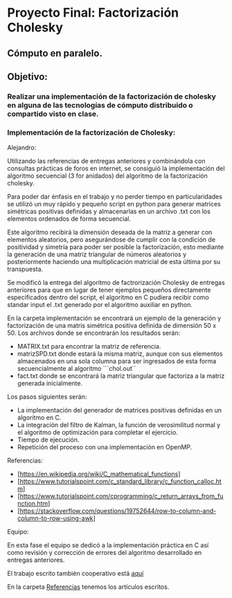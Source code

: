 # Proyecto Final: Factorización Cholesky
## Cómputo en paralelo.
## Objetivo: 
### Realizar una implementación de la factorización de cholesky en alguna de las tecnologías de cómputo distribuido o compartido visto en clase.

### Implementación de la factorización de Cholesky:

Alejandro:

Utilizando las referencias de entregas anteriores y combinándola con consultas prácticas de foros en internet, se consiguió la implementación del algoritmo secuencial (3 for anidados) del algoritmo de la factorización cholesky.

Para poder dar énfasis en el trabajo y no perder tiempo en particularidades se utilizó un muy rápido y pequeño script en python para generar matrices simétricas positivas definidas y almacenarlas en un archivo .txt con los elementos ordenados de forma secuencial.

Este algoritmo recibirá la dimensión deseada de la matriz a generar con elementos aleatorios, pero asegurándose de cumplir con la condición de positividad y simetría para poder ser posible la factorización, esto mediante la generación de una matriz triangular de números aleatorios y posteriormente haciendo una multiplicación matricial de esta última por su transpuesta.

Se modificó la entrega del algoritmo de factrorización Cholesky de entregas anteriores para que en lugar de tener ejemplos pequeños directamente especificados dentro del script, el algoritmo en C pudiera recibir como standar input el .txt generado por el algoritmo auxiliar en python.

En la carpeta implementación se encontrará un ejemplo de la generación y factorización de una matris simétrica positiva definida de dimensión 50 x 50. Los archivos donde se encontrarán los resultados serán:
 - MATRIX.txt para encontrar la matriz de referencia.
 - matrizSPD.txt donde estará la misma matriz, aunque con sus elementos almacenados en una sola columna para ser ingresados de esta forma secuencialmente al algoritmo ```chol.out``
 - fact.txt donde se encontrará la matriz triangular que factoriza a la matriz generada inicialmente.

 Los pasos siguientes serán:
  - La implementación del generador de matrices positivas definidas en un algoritmo en C.
  - La integración del filtro de Kalman, la función de verosimilitud normal y el algoritmo de optimización para completar el ejercicio.
  - Tiempo de ejecución.
  - Repetición del proceso con una implementación en OpenMP.

  Referencias:
  - [https://en.wikipedia.org/wiki/C_mathematical_functions]
  - [https://www.tutorialspoint.com/c_standard_library/c_function_calloc.htm]
  - [https://www.tutorialspoint.com/cprogramming/c_return_arrays_from_function.htm]
  - [https://stackoverflow.com/questions/19752644/row-to-column-and-column-to-row-using-awk]

Equipo:

En esta fase el equipo se dedicó a la implementación práctica en C así como revisión y corrección de errores del algoritmo desarrollado en entregas anteriores.


El trabajo escrito también cooperativo está [aquí](https://docs.google.com/document/d/1rZKXnf_56cQ0r0dyJ_M_H3khKhs_tSdgW3_IPnS2EfI/edit)

En la carpeta [Referencias](https://www.dropbox.com/home/Cholesky-Theory) tenemos los artículos escritos.